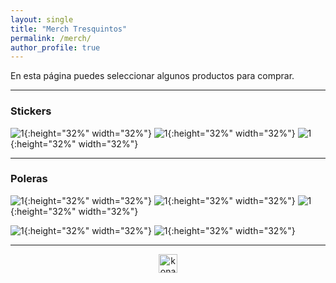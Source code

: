 ```yaml
---
layout: single
title: "Merch Tresquintos"
permalink: /merch/
author_profile: true
---
```


En esta página puedes seleccionar algunos productos para comprar.


---
### Stickers

![1](/images/brand/merch/merch_pc1.png){:height="32%" width="32%"} ![1](/images/brand/merch/merch_pc2.png){:height="32%" width="32%"} ![1](/images/brand/merch/merch_pc3.png){:height="32%" width="32%"}


---
### Poleras

![1](/images/brand/merch/merch_sticker1.png){:height="32%" width="32%"} ![1](/images/brand/merch/merch_sticker2.png){:height="32%" width="32%"} ![1](/images/brand/merch/merch_sticker3.png){:height="32%" width="32%"}

![1](/images/brand/merch/merch_sticker4.png){:height="32%" width="32%"} ![1](/images/brand/merch/merch_sticker5.png){:height="32%" width="32%"}

---

<!-- NES -->
<style>
.aligncenter {
    text-align: center;
}
</style>
<p class="aligncenter">
    <img src="/images/nes.png" width="30" height="30" alt="konami" />
</p>
<script src="/js/topsecret.js"></script>


<!-- Favicon -->
<link rel="apple-touch-icon" sizes="180x180" href="/apple-touch-icon.png">
<link rel="icon" type="image/png" sizes="32x32" href="/favicon-32x32.png">
<link rel="icon" type="image/png" sizes="16x16" href="/favicon-16x16.png">
<link rel="manifest" href="/site.webmanifest">
<link rel="mask-icon" href="/safari-pinned-tab.svg" color="#5bbad5">
<meta name="msapplication-TileColor" content="#b91d47">
<meta name="theme-color" content="#ffffff">
